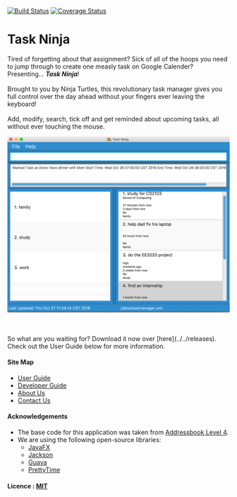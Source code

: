 [![Build Status](https://travis-ci.org/CS2103AUG2016-T16-C3/main.svg?branch=master)](https://travis-ci.org/CS2103AUG2016-T16-C3/main)
[![Coverage Status](https://coveralls.io/repos/github/CS2103AUG2016-T16-C3/main/badge.svg?branch=master)](https://coveralls.io/github/CS2103AUG2016-T16-C3/main?branch=master)

# Task Ninja

Tired of forgetting about that assignment? Sick of all of the hoops you need to jump through to create one measly task on Google Calender? Presenting... _**Task Ninja**_!
<br><br>
Brought to you by Ninja Turtles, this revolutionary task manager gives you full control over the day ahead without your fingers ever leaving the keyboard!
<br><br>
Add, modify, search, tick off and get reminded about upcoming tasks, all without ever touching the mouse.
<br>

<p align="center"><img src="docs/images/Ui.png" width="600"></p><br>

<br>
So what are you waiting for? Download it now over [here](../../releases). Check out the User Guide below for more information.

#### Site Map
* [User Guide](docs/UserGuide.md)
* [Developer Guide](docs/DeveloperGuide.md)
* [About Us](docs/AboutUs.md)
* [Contact Us](docs/ContactUs.md)


#### Acknowledgements

* The base code for this application was taken from [Addressbook Level 4](https://github.com/se-edu/addressbook-level4).
* We are using the following open-source libraries:
  * [JavaFX](http://docs.oracle.com/javase/8/javafx/get-started-tutorial/jfx-overview.htm#JFXST784)
  * [Jackson](https://github.com/FasterXML/jackson)
  * [Guava](https://github.com/google/guava)
  * [PrettyTime](http://www.ocpsoft.org/prettytime/)


#### Licence : [MIT](LICENSE)
